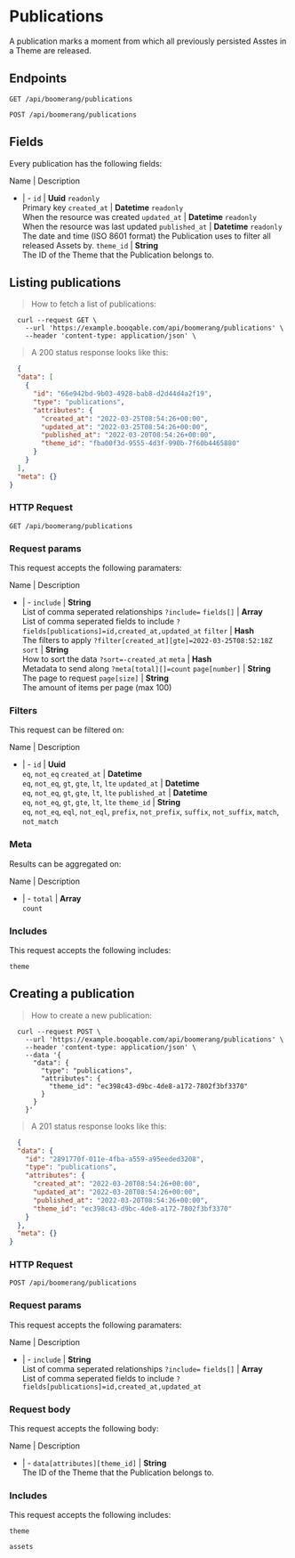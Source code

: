 # Publications

A publication marks a moment from which all previously persisted Asstes in a Theme are released.

## Endpoints
`GET /api/boomerang/publications`

`POST /api/boomerang/publications`

## Fields
Every publication has the following fields:

Name | Description
- | -
`id` | **Uuid** `readonly`<br>Primary key
`created_at` | **Datetime** `readonly`<br>When the resource was created
`updated_at` | **Datetime** `readonly`<br>When the resource was last updated
`published_at` | **Datetime** `readonly`<br>The date and time (ISO 8601 format) the Publication uses to filter all released Assets by.
`theme_id` | **String**<br>The ID of the Theme that the Publication belongs to.


## Listing publications



> How to fetch a list of publications:

```shell
  curl --request GET \
    --url 'https://example.booqable.com/api/boomerang/publications' \
    --header 'content-type: application/json' \
```

> A 200 status response looks like this:

```json
  {
  "data": [
    {
      "id": "66e942bd-9b03-4928-bab8-d2d44d4a2f19",
      "type": "publications",
      "attributes": {
        "created_at": "2022-03-25T08:54:26+00:00",
        "updated_at": "2022-03-25T08:54:26+00:00",
        "published_at": "2022-03-20T08:54:26+00:00",
        "theme_id": "fba00f3d-9555-4d3f-990b-7f60b4465880"
      }
    }
  ],
  "meta": {}
}
```

### HTTP Request

`GET /api/boomerang/publications`

### Request params

This request accepts the following paramaters:

Name | Description
- | -
`include` | **String**<br>List of comma seperated relationships `?include=`
`fields[]` | **Array**<br>List of comma seperated fields to include `?fields[publications]=id,created_at,updated_at`
`filter` | **Hash**<br>The filters to apply `?filter[created_at][gte]=2022-03-25T08:52:18Z`
`sort` | **String**<br>How to sort the data `?sort=-created_at`
`meta` | **Hash**<br>Metadata to send along `?meta[total][]=count`
`page[number]` | **String**<br>The page to request
`page[size]` | **String**<br>The amount of items per page (max 100)


### Filters

This request can be filtered on:

Name | Description
- | -
`id` | **Uuid**<br>`eq`, `not_eq`
`created_at` | **Datetime**<br>`eq`, `not_eq`, `gt`, `gte`, `lt`, `lte`
`updated_at` | **Datetime**<br>`eq`, `not_eq`, `gt`, `gte`, `lt`, `lte`
`published_at` | **Datetime**<br>`eq`, `not_eq`, `gt`, `gte`, `lt`, `lte`
`theme_id` | **String**<br>`eq`, `not_eq`, `eql`, `not_eql`, `prefix`, `not_prefix`, `suffix`, `not_suffix`, `match`, `not_match`


### Meta

Results can be aggregated on:

Name | Description
- | -
`total` | **Array**<br>`count`


### Includes

This request accepts the following includes:

`theme`






## Creating a publication



> How to create a new publication:

```shell
  curl --request POST \
    --url 'https://example.booqable.com/api/boomerang/publications' \
    --header 'content-type: application/json' \
    --data '{
      "data": {
        "type": "publications",
        "attributes": {
          "theme_id": "ec398c43-d9bc-4de8-a172-7802f3bf3370"
        }
      }
    }'
```

> A 201 status response looks like this:

```json
  {
  "data": {
    "id": "2891770f-011e-4fba-a559-a95eeded3208",
    "type": "publications",
    "attributes": {
      "created_at": "2022-03-20T08:54:26+00:00",
      "updated_at": "2022-03-20T08:54:26+00:00",
      "published_at": "2022-03-20T08:54:26+00:00",
      "theme_id": "ec398c43-d9bc-4de8-a172-7802f3bf3370"
    }
  },
  "meta": {}
}
```

### HTTP Request

`POST /api/boomerang/publications`

### Request params

This request accepts the following paramaters:

Name | Description
- | -
`include` | **String**<br>List of comma seperated relationships `?include=`
`fields[]` | **Array**<br>List of comma seperated fields to include `?fields[publications]=id,created_at,updated_at`


### Request body

This request accepts the following body:

Name | Description
- | -
`data[attributes][theme_id]` | **String**<br>The ID of the Theme that the Publication belongs to.


### Includes

This request accepts the following includes:

`theme`


`assets`





